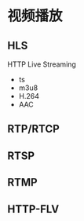 # 视频播放

## HLS

HTTP Live Streaming

- ts
- m3u8
- H.264
- AAC

## RTP/RTCP

## RTSP

## RTMP

## HTTP-FLV